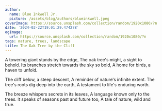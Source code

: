```yaml
---
author:
  name: Blue Inkwell Jr.
  picture: /assets/blog/authors/blueinkwell.jpeg
coverImage: https://source.unsplash.com/collection/random/1920x1080/?n
date: '2024-03-22T19:01:29.474278'
ogImage:
  url: https://source.unsplash.com/collection/random/1920x1080/?n
tags: nature, trees, landscape
title: The Oak Tree by the Cliff
---
```


A towering giant stands by the edge,
The oak tree's might, a sight to behold.
Its branches stretch towards the sky so bold,
A home for birds, a haven to unfold.

The cliff below, a steep descent,
A reminder of nature's infinite extent.
The tree's roots dig deep into the earth,
A testament to life's enduring worth.

The breeze whispers secrets in its leaves,
A language known only to the trees.
It speaks of seasons past and future too,
A tale of nature, wild and true.